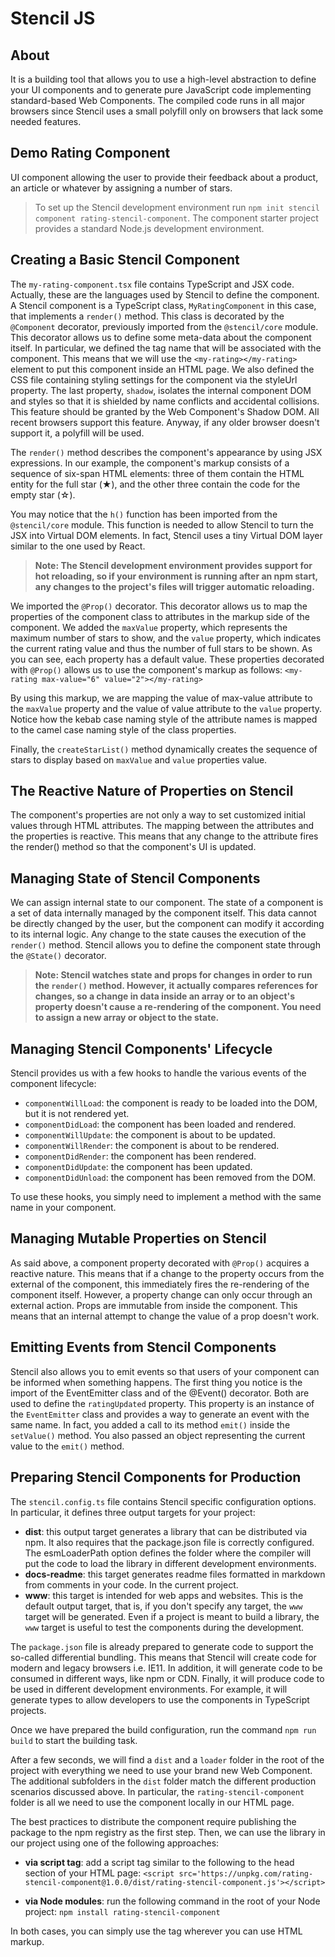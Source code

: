# Stencil JS

## About
It is a building tool that allows you to use a high-level abstraction to define your UI components and to generate pure JavaScript code implementing standard-based Web Components. The compiled code runs in all major browsers since Stencil uses a small polyfill only on browsers that lack some needed features.

## Demo Rating Component
UI component allowing the user to provide their feedback about a product, an article or whatever by assigning a number of stars.

> To set up the Stencil development environment run `npm init stencil component rating-stencil-component`. The component starter project provides a standard Node.js development environment.

## Creating a Basic Stencil Component
The `my-rating-component.tsx` file contains TypeScript and JSX code. Actually, these are the languages used by Stencil to define the component. A Stencil component is a TypeScript class, `MyRatingComponent` in this case, that implements a `render()` method. This class is decorated by the `@Component` decorator, previously imported from the `@stencil/core` module. This decorator allows us to define some meta-data about the component itself. In particular, we defined the tag name that will be associated with the component. This means that we will use the `<my-rating></my-rating>` element to put this component inside an HTML page. We also defined the CSS file containing styling settings for the component via the styleUrl property. The last property, `shadow`, isolates the internal component DOM and styles so that it is shielded by name conflicts and accidental collisions. This feature should be granted by the Web Component's Shadow DOM. All recent browsers support this feature. Anyway, if any older browser doesn't support it, a polyfill will be used.

The `render()` method describes the component's appearance by using JSX expressions. In our example, the component's markup consists of a sequence of six-span HTML elements: three of them contain the HTML entity for the full star (&#x2605;), and the other three contain the code for the empty star (&#x2606;).

You may notice that the `h()` function has been imported from the `@stencil/core` module. This function is needed to allow Stencil to turn the JSX into Virtual DOM elements. In fact, Stencil uses a tiny Virtual DOM layer similar to the one used by React.

> **Note: The Stencil development environment provides support for hot reloading, so if your environment is running after an npm start, any changes to the project's files will trigger automatic reloading.**

We imported the `@Prop()` decorator. This decorator allows us to map the properties of the component class to attributes in the markup side of the component. We added the `maxValue` property, which represents the maximum number of stars to show, and the `value` property, which indicates the current rating value and thus the number of full stars to be shown. As you can see, each property has a default value. These properties decorated with `@Prop()` allows us to use the component's markup as follows: `<my-rating max-value="6" value="2"></my-rating>`

By using this markup, we are mapping the value of max-value attribute to the `maxValue` property and the value of value attribute to the `value` property. Notice how the kebab case naming style of the attribute names is mapped to the camel case naming style of the class properties.

Finally, the `createStarList()` method dynamically creates the sequence of stars to display based on `maxValue` and `value` properties value.

## The Reactive Nature of Properties on Stencil
The component's properties are not only a way to set customized initial values through HTML attributes. The mapping between the attributes and the properties is reactive. This means that any change to the attribute fires the render() method so that the component's UI is updated.

## Managing State of Stencil Components
We can assign internal state to our component. The state of a component is a set of data internally managed by the component itself. This data cannot be directly changed by the user, but the component can modify it according to its internal logic. Any change to the state causes the execution of the `render()` method. Stencil allows you to define the component state through the `@State()` decorator.

> **Note: Stencil watches state and props for changes in order to run the `render()` method. However, it actually compares references for changes, so a change in data inside an array or to an object's property doesn't cause a re-rendering of the component. You need to assign a new array or object to the state.**

## Managing Stencil Components' Lifecycle
Stencil provides us with a few hooks to handle the various events of the component lifecycle:

- `componentWillLoad`: the component is ready to be loaded into the DOM, but it is not rendered yet.
- `componentDidLoad`: the component has been loaded and rendered.
- `componentWillUpdate`: the component is about to be updated.
- `componentWillRender`: the component is about to be rendered.
- `componentDidRender`: the component has been rendered.
- `componentDidUpdate`: the component has been updated.
- `componentDidUnload`: the component has been removed from the DOM.

To use these hooks, you simply need to implement a method with the same name in your component.

## Managing Mutable Properties on Stencil
As said above, a component property decorated with `@Prop()` acquires a reactive nature. This means that if a change to the property occurs from the external of the component, this immediately fires the re-rendering of the component itself. However, a property change can only occur through an external action. Props are immutable from inside the component. This means that an internal attempt to change the value of a prop doesn't work.

## Emitting Events from Stencil Components
Stencil also allows you to emit events so that users of your component can be informed when something happens. The first thing you notice is the import of the EventEmitter class and of the @Event() decorator. Both are used to define the `ratingUpdated` property. This property is an instance of the `EventEmitter` class and provides a way to generate an event with the same name. In fact, you added a call to its method `emit()` inside the `setValue()` method. You also passed an object representing the current value to the `emit()` method.

## Preparing Stencil Components for Production
The `stencil.config.ts` file contains Stencil specific configuration options. In particular, it defines three output targets for your project:

- **dist**: this output target generates a library that can be distributed via npm. It also requires that the package.json file is correctly configured. The esmLoaderPath option defines the folder where the compiler will put the code to load the library in different development environments.
- **docs-readme**: this target generates readme files formatted in markdown from comments in your code. In the current project.
- **www**: this target is intended for web apps and websites. This is the default output target, that is, if you don't specify any target, the `www` target will be generated. Even if a project is meant to build a library, the `www` target is useful to test the components during the development.

The `package.json` file is already prepared to generate code to support the so-called differential bundling. This means that Stencil will create code for modern and legacy browsers i.e. IE11. In addition, it will generate code to be consumed in different ways, like npm or CDN. Finally, it will produce code to be used in different development environments. For example, it will generate types to allow developers to use the components in TypeScript projects.

Once we have prepared the build configuration, run the command `npm run build` to start the building task.

After a few seconds, we will find a `dist` and a `loader` folder in the root of the project with everything we need to use your brand new Web Component. The additional subfolders in the `dist` folder match the different production scenarios discussed above. In particular, the `rating-stencil-component` folder is all we need to use the component locally in our HTML page.

The best practices to distribute the component require publishing the package to the npm registry as the first step. Then, we can use the library in our project using one of the following approaches:

- **via script tag**: add a script tag similar to the following to the head section of your HTML page:
`<script src='https://unpkg.com/rating-stencil-component@1.0.0/dist/rating-stencil-component.js'></script>`

- **via Node modules**: run the following command in the root of your Node project: `npm install rating-stencil-component`

In both cases, you can simply use the <my-rating> tag wherever you can use HTML markup.
